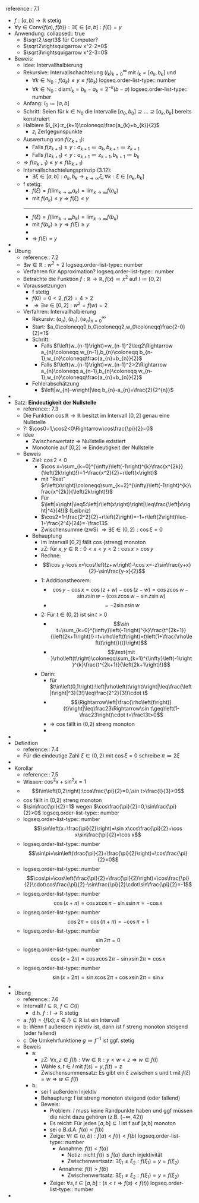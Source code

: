 reference:: 7.1

- $f:\left\lbrack a,b\right\rbrack\rightarrow\mathbb{R}$ stetig
- $\forall y\in\text{Conv}\left\lbrace f\left(a\right),f\left(b\right)\right\rbrace:\exists\xi\in\left\lbrack a,b\right\rbrack:f\left(\xi\right)=y$
- Anwendung:
  collapsed:: true
	- $\sqrt2,\sqrt3$ für Computer?
	- $\sqrt2\rightsquigarrow x^2-2=0$
	- $\sqrt3\rightsquigarrow x^2-3=0$
- Beweis:
	- Idee: Intervallhalbierung
	- Rekursive: Intervallschachtelung $\left(I_{k}\right)_{k=0}^{\infty}$ mit $I_{k}=\left\lbrack a_{k},b_{k}\right\rbrack$ und
		- $\forall k\in\mathbb{N}_0:f\left(a_{k}\right)\leq y\leq f\left(b_{k}\right)$
		  logseq.order-list-type:: number
		- $\forall k\in\mathbb{N}_0:\text{diam}I_{k}=b_{k}-a_{k}=2^{-k}\left(b-a\right)$
		  logseq.order-list-type:: number
	- Anfang: $I_0\coloneqq\left\lbrack a,b\right\rbrack$
	- Schritt: Seien für $k\in\mathbb{N}_0$ die Intervalle $\left\lbrack a_0,b_0\right\rbrack\supseteq...\supseteq\left\lbrack a_{k},b_{k}\right\rbrack$ bereits konstruiert
	- Halbiere $I_{k}:z_{k+1}\coloneqq\frac{a_{k}+b_{k}}{2}$
		- $z_{i}$ Zerlgegunspunkte
	- Auswertung von $f\left(z_{k+1}\right)$:
		- Falls $f\left(z_{k+1}\right)\geq y:a_{k+1}\coloneqq a_{k},b_{k+1}\coloneqq z_{k+1}$
		- Falls $f\left(z_{k+1}\right)<y:a_{k+1}\coloneqq z_{k+1},b_{k+1}\coloneqq b_{k}$
	- => $f\left(a_{k+1}\right)\leq y\leq f\left(b_{k+1}\right)$
	- Intervallschachtelungsprinzip (3.12):
		- $\exists\xi\in\left\lbrack a,b\right\rbrack:a_{k},b_{k}\longrightarrow{}_{k\rightarrow\infty}\xi;\forall k:\xi\in\left\lbrack a_{k},b_{k}\right\rbrack$
	- f stetig:
		- $f\left(\xi\right)=f\left(\lim_{k\rightarrow\infty}a_{k}\right)=\lim_{k\rightarrow\infty}f\left(a_{k}\right)$
		- mit $f\left(a_{k}\right)\leq y$ => $f\left(\xi\right)\leq y$
		- ---
		- $f\left(\xi\right)=f\left(\lim_{k\rightarrow\infty}b_{k}\right)=\lim_{k\rightarrow\infty}f\left(b_{k}\right)$
		- mit $f\left(b_{k}\right)\geq y\Rightarrow f\left(\xi\right)\geq y$
		-
		- => $f\left(\xi\right)=y$
-
- Übung
	- reference:: 7.2
	- $\exists w\in\mathbb{R}:w^2=2$
	  logseq.order-list-type:: number
	- Verfahren für Approximation?
	  logseq.order-list-type:: number
	- Betrachte die Funktion $f:\mathbb{R}\rightarrow\mathbb{R},f\left(x\right)\coloneqq x^2$ auf $I\coloneqq\left\lbrack0,2\right\rbrack$
	- Voraussetzungen
		- f stetig
		- $f\left(0\right)=0<2,f\left(2\right)=4>2$
		- $\Rightarrow\exists w\in\left\lbrack0,2\right\rbrack:w^2=f\left(w\right)=2$
	- Verfahren: Intervallhalbierung
		- Rekursiv: $\left(a_{n}\right),\left(b_{n}\right),\left(w_{n}\right)_{n=0}^{\infty}$
		- Start: $a_0\coloneqq0,b_0\coloneqq2,w_0\coloneqq\frac{2-0}{2}=1$
		- Schritt:
			- Falls $f\left(w_{n-1}\right)=w_{n-1}^2\leq2\Rightarrow a_{n}\coloneqq w_{n-1},b_{n}\coloneqq b_{n-1},w_{n}\coloneqq\frac{a_{n}+b_{n}}{2}$
			- Falls $f\left(w_{n-1}\right)=w_{n-1}^2>2\Rightarrow a_{n}\coloneqq a_{n-1},b_{n}\coloneqq w_{n-1},w_{n}\coloneqq\frac{a_{n}+b_{n}}{2}$
		- Fehlerabschätzung
			- $\left|w_{n}-w\right|\leq b_{n}-a_{n}=\frac{2}{2^{n}}$
-
- Satz: **Eindeutigkeit der Nullstelle**
	- reference:: 7.3
	- Die Funktion $\cos\mathbb{R}\rightarrow\mathbb{R}$ besitzt im Intervall $\left\lbrack0,2\right\rbrack$ genau eine Nullstelle
	- ?: $\cos0=1,\cos2<0\Rightarrow\cos\frac{\pi}{2}=0$
	- Idee
		- Zwischenwertatz => Nullstelle existiert
		- Monotonie auf [0,2] => Eindeutigkeit der Nullstelle
	- Beweis
		- Ziel: $\cos2<0$
			- $\cos x=\sum_{k=0}^{\infty}\left(-1\right)^{k}\frac{x^{2k}}{\left(2k\right)!}=1-\frac{x^2}{2}+r\left(x\right)$
			- mit "Rest" $r\left(x\right)\coloneqq\sum_{k=2}^{\infty}\left(-1\right)^{k}\frac{x^{2k}}{\left(2k\right)!}$
			- Für $\left|x\right|\leq5:\left|r\left(x\right)\right|\leq\frac{\left|x\right|^4}{4!}$ (Leibniz)
			- $\cos2=1-\frac{2^2}{2}+r\left(2\right)=-1+r\left(2\right)\leq-1+\frac{2^4}{24}=-\frac13$
			- Zwischensumme (zwS) $\Rightarrow\exists\xi\in\left(0,2\right):\cos\xi=0$
		- Behauptung
			- Im Intervall [0,2] fällt cos (streng) monoton
			- zZ: für $x,y\in\mathbb{R}:0<x<y<2:\cos x>\cos y$
			- Rechne:
			- $$\cos y-\cos x=\cos\left(z+w\right)-\cos x=-z\sin\frac{y+x}{2}-\sin\frac{y-x}{2}$$
			- 1: Additionstheorem:
				- $$\cos y-\cos x=\cos\left(z+w\right)-\cos\left(z-w\right)=\cos z\cos w-\sin z\sin w-\left(\cos z\cos w-\sin z\sin w\right)$$
				- $$=-2\sin z\sin w$$
			- 2: Für $t\in\left(0,2\right)$ ist $\sin t>0$
				- $$\sin t=\sum_{k=0}^{\infty}\left(-1\right)^{k}\frac{t^{2k+1}}{\left(2k+1\right)!}=t+\rho\left(t\right)=t\left(1+\frac{\rho\left(t\right)}{t}\right)$$
				- $$\text{mit }\rho\left(t\right)\coloneqq\sum_{k=1}^{\infty}\left(-1\right)^{k}\frac{t^{2k+1}}{\left(2k+1\right)!}$$
			- Darin:
				- für $t\in\left(0,1\right):\left|\rho\left(t\right)\right|\leq\frac{\left|t\right|^3}{3!}\leq\frac{2^2}{3!}\cdot t$
				- $$\Rightarrow\left|\frac{\rho\left(t\right)}{t}\right|\leq\frac23\Rightarrow\sin t\geq\left(1-\frac23\right)\cdot t=\frac13t>0$$
				- => cos fällt in (0,2) streng monoton
				-
-
- Definition
	- reference:: 7.4
	- Für die eindeutige Zahl $\xi\in\left(0,2\right)$ mit $\cos\xi=0$ schreibe $\pi\coloneqq2\xi$
-
- Korollar
	- reference:: 7.5
	- Wissen: $\cos^2x+\sin^2x=1$
	- $$t\in\left(0,2\right):\cos\frac{\pi}{2}=0,\sin t>\frac{t}{3}>0$$
	- cos fällt in (0,2) streng monoton
	- $\sin\frac{\pi}{2}=1$ wegen $\cos\frac{\pi}{2}=0,\sin\frac{\pi}{2}>0$
	  logseq.order-list-type:: number
	- logseq.order-list-type:: number
	  $$\sin\left(x+\frac{\pi}{2}\right)=\sin x\cos\frac{\pi}{2}+\cos x\sin\frac{\pi}{2}=\cos x$$
	- logseq.order-list-type:: number
	  $$\sin\pi=\sin\left(\frac{\pi}{2}+\frac{\pi}{2}\right)=\cos\frac{\pi}{2}=0$$
	- logseq.order-list-type:: number
	  $$\cos\pi=\cos\left(\frac{\pi}{2}+\frac{\pi}{2}\right)=\cos\frac{\pi}{2}\cdot\cos\frac{\pi}{2}-\sin\frac{\pi}{2}\cdot\sin\frac{\pi}{2}=-1$$
	- logseq.order-list-type:: number
	  $$\cos\left(x+\pi\right)=\cos x\cos\pi-\sin x\sin\pi=-\cos x$$
	- logseq.order-list-type:: number
	  $$\cos2\pi=\cos\left(\pi+\pi\right)=-\cos\pi=1$$
	- logseq.order-list-type:: number
	  $$\sin2\pi=0$$
	- logseq.order-list-type:: number
	  $$\cos\left(x+2\pi\right)=\cos x\cos2\pi-\sin x\sin2\pi=\cos x$$
	- logseq.order-list-type:: number
	  $$\sin\left(x+2\pi\right)=\sin x\cos2\pi+\cos x\sin2\pi=\sin x$$
-
- Übung
	- reference:: 7.6
	- Intervall $I\subseteq\mathbb{R}$, $f\in C\left(I\right)$
		- d.h. $f:I\rightarrow\mathbb{R}$ stetig
	- a: $f\left(I\right)=\left\lbrace f\left(x\right);x\in I\right\rbrace\subseteq\mathbb{R}$ ist ein Intervall
	- b: Wenn f außerdem injektiv ist, dann ist f streng monoton steigend (oder fallend)
	- c: Die Umkehrfunktione $g\coloneqq f^{-1}$ ist ggf. stetig
	- Beweis
		- a:
			- zZ: $\forall x,z\in f\left(I\right):\forall w\in\mathbb{R}:y<w<z\Rightarrow w\in f\left(I\right)$
			- Wähle $s,t\in I$ mit $f\left(s\right)=y,f\left(t\right)=z$
			- Zwischensummensatz: Es gibt ein $\xi$ zwischen s und t mit $f\left(\xi\right)=w\Rightarrow w\in f\left(I\right)$
		- b:
			- sei f außerdem Injektiv
			- Behauptung: f ist streng monoton steigend (oder fallend)
			- Beweis:
				- Problem: $I$ muss keine Randpunkte haben und ggf müssen die nicht dazu gehören (z.B. $\left(-\infty,42\right)$)
				- Es reicht: Für jedes $\left\lbrack a,b\right\rbrack\subseteq I$ ist f auf [a,b] monoton
				- sei o.B.d.A. $f\left(a\right)<f\left(b\right)$
				- Zeige: $\forall t\in\left(a,b\right):f\left(a\right)<f\left(t\right)<f\left(b\right)$
				  logseq.order-list-type:: number
					- Annahme: $f\left(t\right)<f\left(a\right)$
						- Notiz: nicht $f\left(t\right)\leq f\left(a\right)$ durch injektivität
						- Zwischenwertsatz: $\exists\xi_1\neq\xi_2:f\left(\xi_1\right)=y=f\left(\xi_2\right)$
					- Annahme: $f\left(t\right)>f\left(b\right)$
						- Zwischenwertsatz: $\exists\xi_1\neq\xi_2:f\left(\xi_1\right)=y=f\left(\xi_2\right)$
				- Zeige: $\forall s,t\in\left\lbrack a,b\right\rbrack:\left(s<t\Rightarrow f\left(s\right)<f\left(t\right)\right)$
				  logseq.order-list-type:: number
-